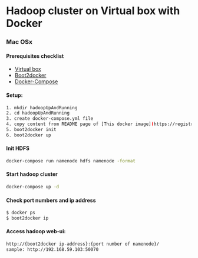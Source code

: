 # Hadoop cluster on Virtual box with Docker

### Mac OSx

#### Prerequisites checklist

*   [Virtual box](https://www.virtualbox.org/)
*   [Boot2docker](http://boot2docker.io/)
*   [Docker-Compose](https://docs.docker.com/compose/install/)

#### Setup:

```sh
1. mkdir hadoopUpAndRunning
2. cd hadoopUpAndRunning
3. create docker-compose.yml file
4. copy content from README page of [This docker image](https://registry.hub.docker.com/u/badele/debian-hadoop/)
5. boot2docker init
6. boot2docker up
```
#### Init HDFS

```sh
docker-compose run namenode hdfs namenode -format

```

#### Start hadoop cluster

```sh
docker-compose up -d

```

#### Check port numbers and ip address

```sh
$ docker ps
$ boot2docker ip

```

#### Access hadoop web-ui:
```sh
http://{boot2docker ip-address}:{port number of namenode}/
sample: http://192.168.59.103:50070

```


